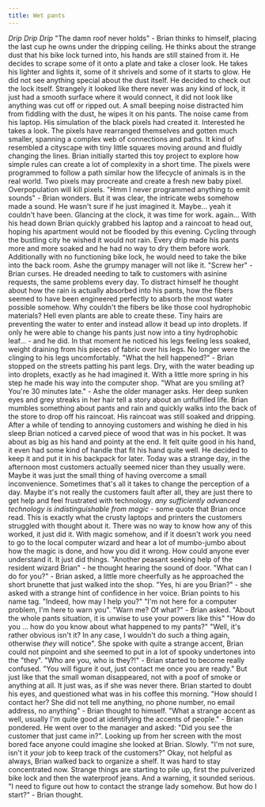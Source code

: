```yaml
---
title: Wet pants
---
```


_Drip_ _Drip_ _Drip_ "The damn roof never holds" - Brian thinks to himself, placing the last cup he owns under the dripping ceiling.  He thinks about the strange dust that his bike lock turned into, his hands are still stained from it. He decides to scrape some of it onto a plate and take a closer look. He takes his lighter and lights it, some of it shrivels and some of it starts to glow. He did not see anything special about the dust itself. He decided to check out the lock itself. Strangely it looked like there never was any kind of lock, it just had a smooth surface where it would connect, it did not look like anything was cut off or ripped out. A small beeping noise distracted him from fiddling with the dust, he wipes it on his pants.
The noise came from his laptop. His simulation of the black pixels had created it. Interested he takes a look. The pixels have rearranged themselves and gotten much smaller, spanning a complex web of connections and paths. It kind of resembled a cityscape with tiny little squares moving around and fluidly changing the lines.
Brian initially started this toy project to explore how simple rules can create a lot of complexity in a short time. The pixels were programmed to follow a path similar how the lifecycle of animals is in the real world. Two pixels may procreate and create a fresh new baby pixel. Overpopulation will kill pixels. 
"Hmm I never programmed anything to emit sounds" - Brian wonders. But it was clear, the intricate webs somehow made a sound. He wasn't sure if he just imagined it. Maybe... yeah it couldn't have been. Glancing at the clock, it was time for work. again... 
With his head down Brian quickly grabbed his laptop and a raincoat to head out, hoping his apartment would not be flooded by this evening.
Cycling through the bustling city he wished it would not rain. Every drip made his pants more and more soaked and he had no way to dry them before work. Additionally with no functioning bike lock, he would need to take the bike into the back room. Ashe the grumpy manager will not like it. "Screw her" - Brian curses. He dreaded needing to talk to customers with asinine requests, the same problems every day. To distract himself he thought about how the rain is actually absorbed into his pants, how the fibers seemed to have been engineered perfectly to absorb the most water possible somehow. Why couldn't the fibers be like those cool hydrophobic materials? Hell even plants are able to create these. Tiny hairs are preventing the water to enter and instead allow it bead up into droplets. If only he were able to change his pants just now into a tiny hydrophobic leaf... - and he did. In that moment he noticed his legs feeling less soaked, weight draining from his pieces of fabric over his legs. No longer were the clinging to his legs uncomfortably.
"What the hell happened?" - Brian stopped on the streets patting his pant legs. Dry, with the water beading up into droplets, exactly as he had imagined it. With a little more spring in his step he made his way into the computer shop.
"What are you smiling at? You're 30 minutes late." - Ashe the older manager asks. Her deep sunken eyes and grey streaks in her hair tell a story about an unfulfilled life. Brian mumbles something about pants and rain and quickly walks into the back of the store to drop off his raincoat. His raincoat was still soaked and dripping.
After a while of tending to annoying customers and wishing he died in his sleep Brian noticed a carved piece of wood that was in his pocket. It was about as big as his hand and pointy at the end. It felt quite good in his hand, it even had some kind of handle that fit his hand quite well. He decided to keep it and put it in his backpack for later. Today was a strange day, in the afternoon most customers actually seemed nicer than they usually were. Maybe it was just the small thing of having overcome a small inconvenience. Sometimes that's all it takes to change the perception of a day. 
Maybe it's not really the customers fault after all, they are just there to get help and feel frustrated with technology. _any sufficiently advanced technology is indistinguishable from magic_ - some quote that Brian once read. This is exactly what the crusty laptops and printers the customers struggled with thought about it. There was no way to know how any of this worked, it just did it. With magic somehow, and if it doesn't work you need to go to the local computer wizard and hear a lot of mumbo-jumbo about how the magic is done, and how you did it wrong. How could anyone ever understand it. It just did things.
"Another peasant seeking help of the resident wizard Brian" - he thought hearing the sound of door.
"What can I do for you?" - Brian asked, a little more cheerfully as he approached the short brunette that just walked into the shop.
"Yes, hi are you Brian?" - she asked with a strange hint of confidence in her voice. Brian points to his name tag. "Indeed, how may I help you?"
"I'm not here for a computer problem, I'm here to warn you". "Warn me? Of what?" - Brian asked.
"About the whole pants situation, it is unwise to use your powers like this"
"How do you ... how do you know about what happened to my pants?"
"Well, it's rather obvious isn't it? In any case, I wouldn't do such a thing again, otherwise _they_ will notice". She spoke with quite a strange accent, Brian could not pinpoint and she seemed to put in a lot of spooky undertones into the "they".
"Who are you, who is they?!" - Brian started to become really confused.
"You will figure it out, just contact me once you are ready."
But just like that the small woman disappeared, not with a poof of smoke or anything at all. It just was, as if she was never there. Brian started to doubt his eyes, and questioned what was in his coffee this morning.
"How should I contact her? She did not tell me anything, no phone number, no email address, no anything" - Brian thought to himself.
"What a strange accent as well, usually I'm quite good at identifying the accents of people." - Brian pondered.
He went over to the manager and asked: "Did you see the customer that just came in?". Looking up from her screen with the most bored face anyone could imagine she looked at Brian. Slowly. "I'm not sure, isn't it _your_ job to keep track of the customers?"
Okay, not helpful as always, Brian walked back to organize a shelf. It was hard to stay concentrated now. Strange things are starting to pile up, first the pulverized bike lock and then the waterproof jeans. And a warning, it sounded serious. "I need to figure out how to contact the strange lady somehow. But how do I start?" - Brian thought.
